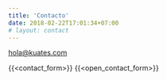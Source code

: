 ```yaml
---
title: 'Contacto'
date: 2018-02-22T17:01:34+07:00
# layout: contact
---
```


[hola@kuates.com](mailto:hola@kuates.com)

{{<contact_form>}}
{{<open_contact_form>}}
